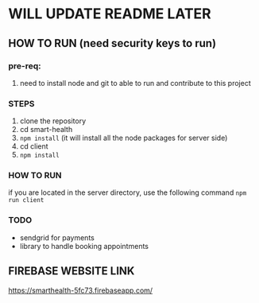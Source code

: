# WILL UPDATE README LATER
## HOW TO RUN (need security keys to run)

### pre-req: 
1. need to install node and git to able to run and contribute to this project

### STEPS
1. clone the repository
2. cd smart-health
3. `npm install` (it will install all the node packages for server side)
4. cd client
5. `npm install`

### HOW TO RUN
if you are located in the server directory, use the following command
`npm run client`

### TODO
- sendgrid for payments
- library to handle booking appointments 

## FIREBASE WEBSITE LINK

https://smarthealth-5fc73.firebaseapp.com/
